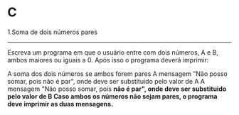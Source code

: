 # C
 1.Soma de dois números pares
 ***
 Escreva um programa em que o usuário entre com dois números, A e B, ambos maiores ou iguais a 0. Após isso o programa deverá imprimir:

A soma dos dois números se ambos forem pares
A mensagem "Não posso somar, pois <A> não é par", onde <A> deve ser substituido pelo valor de A
A mensagem "Não posso somar, pois <B> não é par", onde <B> deve ser substituido pelo valor de B
Caso ambos os números não sejam pares, o programa deve imprimir as duas mensagens.




